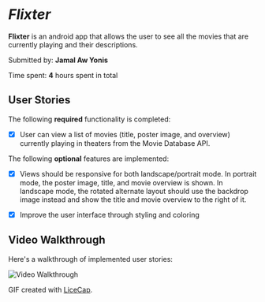 # *Flixter*

**Flixter** is an android app that allows the user to see all the movies that are currently playing and their descriptions.

Submitted by: **Jamal Aw Yonis**

Time spent: **4** hours spent in total

## User Stories

The following **required** functionality is completed:

* [x] User can view a list of movies (title, poster image, and overview) currently playing in theaters from the Movie Database API.

The following **optional** features are implemented:

* [x] Views should be responsive for both landscape/portrait mode. In portrait mode, the poster image, title, and movie overview is shown. In landscape mode, the rotated alternate layout should use the backdrop image instead and show the title and movie overview to the right of it.

* [x] Improve the user interface through styling and coloring

## Video Walkthrough

Here's a walkthrough of implemented user stories:

<img src='FlixterApp.gif' title='Video Walkthrough' width='' alt='Video Walkthrough' />

GIF created with [LiceCap](http://www.cockos.com/licecap/).
